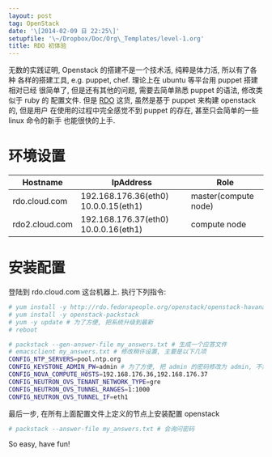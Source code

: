 ```yaml
---
layout: post
tag: OpenStack
date: '\[2014-02-09 日 22:25\]'
setupfile: '\~/Dropbox/Doc/Org\_Templates/level-1.org'
title: RDO 初体验
---
```


无数的实践证明, Openstack 的搭建不是一个技术活, 纯粹是体力活,
所以有了各种 各样的搭建工具, e.g. puppet, chef. 理论上在 ubuntu 等平台用
puppet 搭建 相对已经 很简单了, 但是还有其他的问题, 需要去简单熟悉 puppet
的语法, 修改类似于 ruby 的 配置文件. 但是 [RDO](http://rdo.org) 这货,
虽然是基于 puppet 来构建 openstack 的, 但是用户
在使用的过程中完全感觉不到 puppet 的存在, 甚至只会简单的一些 linux
命令的新手 也能很快的上手.

环境设置
========

| Hostname       | IpAddress                            | Role                 |
|----------------|--------------------------------------|----------------------|
| rdo.cloud.com  | 192.168.176.36(eth0) 10.0.0.15(eth1) | master(compute node) |
| rdo2.cloud.com | 192.168.176.37(eth0) 10.0.0.16(eth1) | compute node         |

安装配置
========

登陆到 rdo.cloud.com 这台机器上. 执行下列指令:

``` bash
# yum install -y http://rdo.fedorapeople.org/openstack/openstack-havana/rdo-release-havana.rpm
# yum install -y openstack-packstack
# yum -y update # 为了方便, 把系统升级到最新
# reboot
```

``` bash
# packstack --gen-answer-file my_answers.txt # 生成一个应答文件
# emacsclient my_answers.txt # 修改稍许设置, 主要是以下几项
CONFIG_NTP_SERVERS=pool.ntp.org
CONFIG_KEYSTONE_ADMIN_PW=admin # 为了方便, 把 admin 的密码修改为 admin, 不然登陆 UI 的时候太麻烦了
CONFIG_NOVA_COMPUTE_HOSTS=192.168.176.36,192.168.176.37
CONFIG_NEUTRON_OVS_TENANT_NETWORK_TYPE=gre
CONFIG_NEUTRON_OVS_TUNNEL_RANGES=1:1000
CONFIG_NEUTRON_OVS_TUNNEL_IF=eth1
```

最后一步, 在所有上面配置文件上定义的节点上安装配置 openstack

``` bash
# packstack --answer-file my_answers.txt # 会询问密码
```

So easy, have fun!
